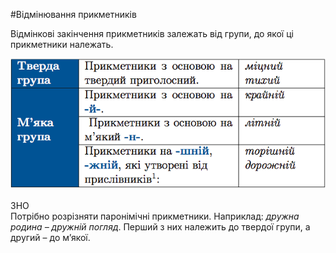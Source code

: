 #Вiдмiнювання прикметникiв


Вiдмiнковi закiнчення прикметникiв залежать вiд групи, до якої цi прикметники належать.

<div class="center">
<img src="../pics/6/4.png" width="600px" class="center"/>
</div>
<br>


<div class="add-zno">
<span class="add">ЗНО</span>
<div class="add-text">
Потрiбно розрiзняти паронiмiчнi прикметники. Наприклад: <i>дружна родина – дружнiй погляд</i>. Перший з них належить до твердої групи, а другий – до м’якої.
</div>